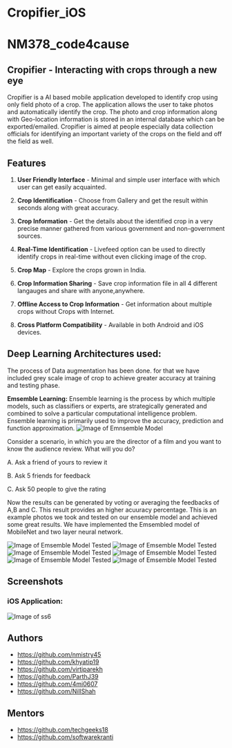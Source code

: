 # Cropifier_iOS

# NM378_code4cause
## Cropifier - Interacting with crops through a new eye
Cropifier is a AI based mobile application developed to identify crop using only field photo of a crop. The application allows the user to take photos and automatically identify the crop. The photo and crop information along with Geo-location information is stored in an internal database which can be exported/emailed. Cropifier is aimed at people especially data collection officials for identifying an important variety of the crops on the field and off the field as well. 

## **Features**

1. **User Friendly Interface** - Minimal and simple user interface with which user can get easily acquainted.

2. **Crop Identification** - Choose from Gallery and get the result within seconds along with great accuracy.

3. **Crop Information** - Get the details about the identified crop in  a very precise manner gathered from various government and non-government sources.

4. **Real-Time Identification** - Livefeed option can be used to directly identify crops in real-time without even clicking image of the crop.

5. **Crop Map** - Explore the crops grown in India. 

6. **Crop Information Sharing** - Save crop information file in all 4 different langauges and share with anyone,anywhere.

7. **Offline Access to Crop Information** - Get information about multiple crops without Crops with Internet.

8. **Cross Platform Compatibility** - Available in both Android and iOS devices.

## **Deep Learning Architectures used:**
The process of Data augmentation has been done. for that we have included grey scale image of crop to achieve greater accuracy at training and testing phase.

**Emsemble Learning:** Ensemble learning is the process by which multiple models, such as classifiers or experts, are strategically generated and combined to solve a particular computational intelligence problem. Ensemble learning is primarily used to improve the accuracy, prediction and function approximation.
![Image of Emnsemble Model](https://github.com/nishit-mistry/NM378_code4cause/blob/master/cropifier_flutter/Screenshots/photo_ensemble_model.png) 

Consider a scenario, in which you are the director of a film and you want to know the audience review. What will you do?

A. Ask a friend of yours to review it

B. Ask 5 friends for feedback

C. Ask 50 people to give the rating

Now the results can be generated by voting or averaging the feedbacks of A,B and C. This result provides an higher acuuracy percentage. This is an example photos we took and tested on our ensemble model and achieved some great results. We have implemented the Emsembled model of MobileNet and two layer neural network.

![Image of Emsemble Model Tested](https://github.com/nishit-mistry/NM378_code4cause/blob/master/cropifier_flutter/Screenshots/Identify1.png)
![Image of Emsemble Model Tested](https://github.com/nishit-mistry/NM378_code4cause/blob/master/cropifier_flutter/Screenshots/Identify2.png)
![Image of Emsemble Model Tested](https://github.com/nishit-mistry/NM378_code4cause/blob/master/cropifier_flutter/Screenshots/Identify3.png)
![Image of Emsemble Model Tested](https://github.com/nishit-mistry/NM378_code4cause/blob/master/cropifier_flutter/Screenshots/Identify4.png) 
![Image of Emsemble Model Tested](https://github.com/nishit-mistry/NM378_code4cause/blob/master/cropifier_flutter/Screenshots/Identify5.png)
![Image of Emsemble Model Tested](https://github.com/nishit-mistry/NM378_code4cause/blob/master/cropifier_flutter/Screenshots/Identify6.png)


## **Screenshots**

### **iOS Application:**
![Image of ss6](https://github.com/nishit-mistry/NM378_code4cause/blob/master/Screenshots/collage5.png)

## **Authors**
- https://github.com/nmistry45
- https://github.com/khyatip19
- https://github.com/virtiparekh
- https://github.com/ParthJ39
- https://github.com/4mi0607
- https://github.com/NillShah 

## **Mentors**
- https://github.com/techgeeks18
- https://github.com/softwarekranti
